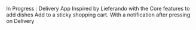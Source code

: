 In Progress : Delivery App Inspired by Lieferando with the Core features to add dishes Add to a sticky shopping cart. With a notification after pressing on Delivery 
